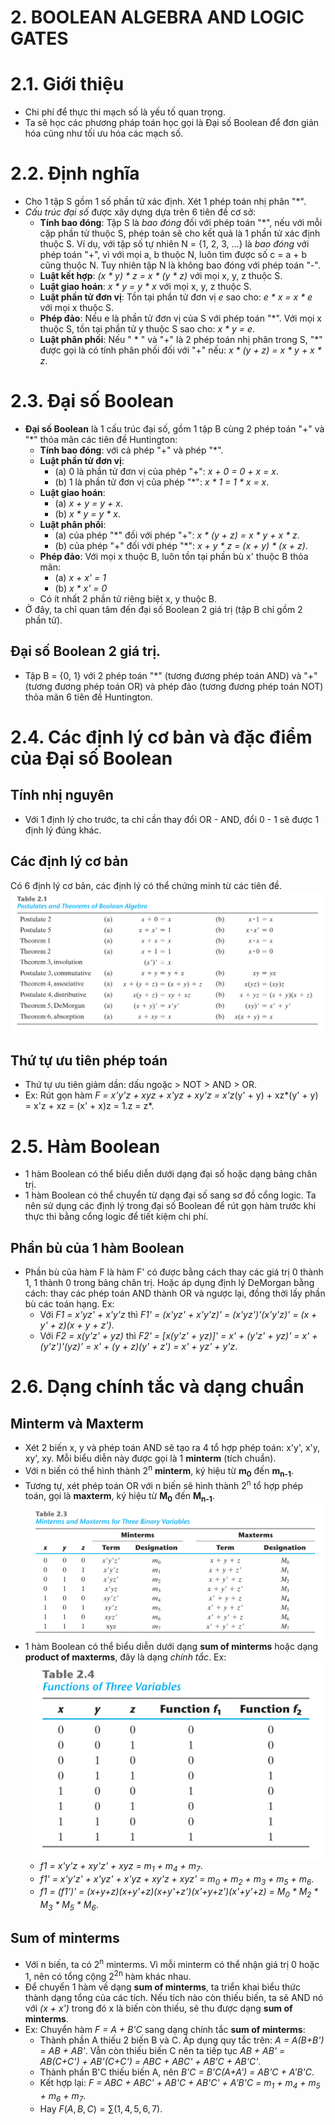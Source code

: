 # 2. BOOLEAN ALGEBRA AND LOGIC GATES

# 2.1. Giới thiệu
* Chi phí để thực thi mạch số là yếu tố quan trọng.
* Ta sẽ học các phương pháp toán học gọi là Đại số Boolean để đơn giản hóa cũng như tối ưu hóa các mạch số.

# 2.2. Định nghĩa
* Cho 1 tập S gồm 1 số phần tử xác định. Xét 1 phép toán nhị phân "*".
* *Cấu trúc đại số* được xây dựng dựa trên 6 tiên đề cơ sở:
  * **Tính bao đóng**:  Tập S là *bao đóng* đối với phép toán "*", nếu với mỗi cặp phần tử thuộc S, phép toán sẽ cho kết quả là 1 phần tử xác định thuộc S. Ví dụ, với tập số tự nhiên N = {1, 2, 3, ...} là *bao đóng* với phép toán "+", vì với mọi a, b thuộc N, luôn tìm được số c = a + b cũng thuộc N. Tuy nhiên tập N là không bao đóng với phép toán "-".
  * **Luật kết hợp**: *(x * y) * z = x * (y * z)* với mọi x, y, z thuộc S.
  * **Luật giao hoán**: *x * y = y * x* với mọi x, y, z thuộc S.
  * **Luật phần tử đơn vị**: Tồn tại phần tử đơn vị *e* sao cho: *e * x = x * e* với mọi x thuộc S.
  * **Phép đảo**: Nếu e là phần tử đơn vị của S với phép toán "*". Với mọi x thuộc S, tồn tại phần tử y thuộc S sao cho: *x * y = e*.
  * **Luật phân phối**: Nếu " * " và "+" là 2 phép toán nhị phân trong S, "*" được gọi là có tính phân phối đối với "+" nếu: *x * (y + z) = x * y + x * z*.

# 2.3. Đại số Boolean
* **Đại số Boolean** là 1 cấu trúc đại số, gồm 1 tập B cùng 2 phép toán "+" và "*" thỏa mãn các tiên đề Huntington:
  * **Tính bao đóng**: với cả phép "+" và phép "*".
  * **Luật phần tử đơn vị**:
    * (a) 0 là phần tử đơn vị của phép "+": *x + 0 = 0 + x = x*.
    * (b) 1 là phần tử đơn vị của phép "*": *x * 1 = 1 * x = x*.
  * **Luật giao hoán**:
    * (a) *x + y = y + x*.
    * (b) *x * y = y * x*.
  * **Luật phân phối**:
    * (a) của phép "*" đối với phép "+": *x * (y + z) = x * y + x * z*.
    * (b) của phép "+" đối với phép "*": *x + y * z = (x + y) * (x + z)*.
  * **Phép đảo**: Với mọi x thuộc B, luôn tồn tại phần bù x' thuộc B thỏa mãn:
    * (a) *x + x' = 1*
    * (b) *x * x' = 0*
  * Có ít nhất 2 phần tử riêng biệt x, y thuộc B.
* Ở đây, ta chỉ quan tâm đến đại số Boolean 2 giá trị (tập B chỉ gồm 2 phần tử).

## Đại số Boolean 2 giá trị.
* Tập B = {0, 1} với 2 phép toán "*" (tương đương phép toán AND) và "+" (tương đương phép toán OR) và phép đảo (tương đương phép toán NOT) thỏa mãn 6 tiên đề Huntington.

# 2.4. Các định lý cơ bản và đặc điểm của Đại số Boolean
## Tính nhị nguyên
* Với 1 định lý cho trước, ta chỉ cần thay đổi OR - AND, đổi 0 - 1 sẽ được 1 định lý đúng khác.

## Các định lý cơ bản
Có 6 định lý cơ bản, các định lý có thể chứng minh từ các tiên đề.
![pic201](pic201.png)

## Thứ tự ưu tiên phép toán
* Thứ tự ưu tiên giảm dần: dấu ngoặc > NOT > AND > OR.
* Ex: Rút gọn hàm *F = x'y'z + xyz + x'yz + xy'z = x'z*(y' + y) + xz*(y' + y) = x'z + xz = (x' + x)z = 1.z = z*.

# 2.5. Hàm Boolean
* 1 hàm Boolean có thể biểu diễn dưới dạng đại số hoặc dạng bảng chân trị.
* 1 hàm Boolean có thể chuyển từ dạng đại số sang sơ đồ cổng logic. Ta nên sử dụng các định lý trong đại số Boolean để rút gọn hàm trước khi thực thi bằng cổng logic để tiết kiệm chi phí.

## Phần bù của 1 hàm Boolean
* Phần bù của hàm F là hàm F' có được bằng cách thay các giá trị 0 thành 1, 1 thành 0 trong bảng chân trị. Hoặc áp dụng định lý DeMorgan bằng cách: thay các phép toán AND thành OR và ngược lại, đồng thời lấy phần bù các toán hạng. Ex:
  * Với *F1 = x'yz' + x'y'z* thì *F1' = (x'yz' + x'y'z)' = (x'yz')'(x'y'z)' = (x + y' + z)(x + y + z')*.
  * Với *F2 = x(y'z' + yz)* thì *F2' = [x(y'z' + yz)]' = x' + (y'z' + yz)' = x' + (y'z')'(yz)' = x' + (y + z)(y' + z') = x' + yz' + y'z*.

# 2.6. Dạng chính tắc và dạng chuẩn
## Minterm và Maxterm
* Xét 2 biến x, y và phép toán AND sẽ tạo ra 4 tổ hợp phép toán: x'y', x'y, xy', xy. Mỗi biểu diễn này được gọi là 1 **minterm** (tích chuẩn).
* Với n biến có thể hình thành 2<sup>n</sup> **minterm**, ký hiệu từ **m<sub>0</sub>** đến **m<sub>n-1</sub>**.
* Tương tự, xét phép toán OR với n biến sẽ hình thành 2<sup>n</sup> tổ hợp phép toán, gọi là **maxterm**, ký hiệu từ **M<sub>0</sub>** đến **M<sub>n-1</sub>**.
![pic202](pic202.png)
* 1 hàm Boolean có thể biểu diễn dưới dạng **sum of minterms** hoặc dạng **product of maxterms**, đây là dạng *chính tắc*. Ex:
![pic203](pic203.png)
  * *f1 = x'y'z + xy'z' + xyz = m<sub>1</sub> + m<sub>4</sub> + m<sub>7</sub>*.
  * *f1' = x'y'z' + x'yz' + x'yz + xy'z + xyz' = m<sub>0</sub> + m<sub>2</sub> + m<sub>3</sub> + m<sub>5</sub> + m<sub>6</sub>*.
  * *f1 = (f1')' = (x+y+z)(x+y'+z)(x+y'+z')(x'+y+z')(x'+y'+z) = M<sub>0</sub> * M<sub>2</sub> * M<sub>3</sub> * M<sub>5</sub> * M<sub>6</sub>*.

## Sum of minterms
* Với n biến, ta có 2<sup>n</sup> minterms. Vì mỗi minterm có thể nhận giá trị 0 hoặc 1, nên có tổng cộng 2<sup>2n</sup> hàm khác nhau.
* Để chuyển 1 hàm về dạng **sum of minterms**, ta triển khai biểu thức thành dạng tổng của các tích. Nếu tích nào còn thiếu biến, ta sẽ AND nó với *(x + x')* trong đó x là biến còn thiếu, sẽ thu được dạng **sum of minterms**.
* Ex: Chuyển hàm *F = A + B'C* sang dạng chính tắc **sum of minterms**:
  * Thành phần A thiếu 2 biến B và C. Áp dụng quy tắc trên: *A = A(B+B') = AB + AB'*. Vẫn còn thiếu biến C nên ta tiếp tục *AB + AB' = AB(C+C') + AB'(C+C') = ABC + ABC' + AB'C + AB'C'*.
  * Thành phần B'C thiếu biến A, nên *B'C = B'C(A+A') = AB'C + A'B'C*.
  * Kết hợp lại: *F = ABC + ABC' + AB'C + AB'C' + A'B'C = m<sub>1</sub> + m<sub>4</sub> + m<sub>5</sub> + m<sub>6</sub> + m<sub>7</sub>*.
  * Hay $F(A, B, C) = \sum(1, 4, 5, 6, 7)$.
